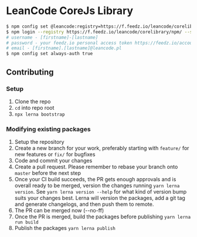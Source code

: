 # LeanCode CoreJs Library

```sh
$ npm config set @leancode:registry=https://f.feedz.io/leancode/corelibrary/npm/
$ npm login --registry https://f.feedz.io/leancode/corelibrary/npm/ --scope=@leancode
# username - [firstname]-[lastname]
# password - your feedz.io personal access token https://feedz.io/account/personal-access-tokens
# email - [firstname].[lastname]@leancode.pl
$ npm config set always-auth true
```

## Contributing

### Setup

1. Clone the repo
2. `cd` into repo root
3. `npx lerna bootstrap`

### Modifying existing packages

1. Setup the repository
2. Create a new branch for your work, preferably starting with `feature/` for new features or `fix/` for bugfixes
3. Code and commit your changes
4. Create a pull request. Please remember to rebase your branch onto `master` before the next step
5. Once your CI build succeeds, the PR gets enough approvals and is overall ready to be merged, version the changes running `yarn lerna version`. See `yarn lerna version --help` for what kind of version bump suits your changes best. Lerna will version the packages, add a git tag and generate changelogs, and then push them to remote.
6. The PR can be merged now (--no-ff)
7. Once the PR is merged, build the packages before publishing `yarn lerna run build`
8. Publish the packages `yarn lerna publish`
